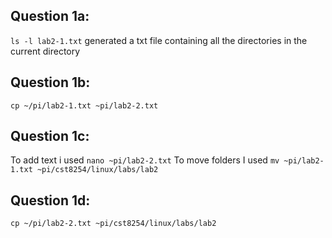 ## Question 1a:
`ls -l lab2-1.txt` generated a txt file containing all the directories in the current directory

## Question 1b:
`cp ~/pi/lab2-1.txt ~pi/lab2-2.txt`

## Question 1c:
To add text i used `nano ~pi/lab2-2.txt`
To move folders I used `mv ~pi/lab2-1.txt ~pi/cst8254/linux/labs/lab2`

## Question 1d:
`cp ~/pi/lab2-2.txt ~pi/cst8254/linux/labs/lab2`